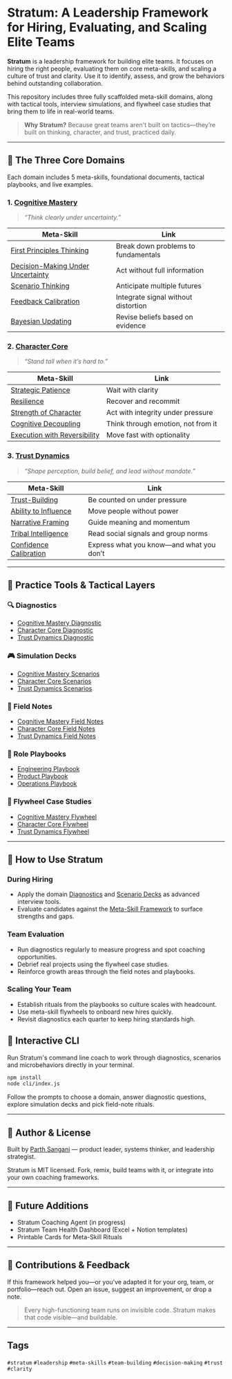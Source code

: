 # Stratum: A Leadership Framework for Hiring, Evaluating, and Scaling Elite Teams

**Stratum** is a leadership framework for building elite teams. It focuses on hiring the right people, evaluating them on core meta-skills, and scaling a culture of trust and clarity. Use it to identify, assess, and grow the behaviors behind outstanding collaboration.

This repository includes three fully scaffolded meta-skill domains, along with tactical tools, interview simulations, and flywheel case studies that bring them to life in real-world teams.

> **Why Stratum?**
> Because great teams aren't built on tactics—they’re built on thinking, character, and trust, practiced daily.

---

## 🧠 The Three Core Domains

Each domain includes 5 meta-skills, foundational documents, tactical playbooks, and live examples.

### 1. [Cognitive Mastery](./meta-skills/cognitive-mastery.md)
> *“Think clearly under uncertainty.”*

| Meta-Skill | Link |
|------------|------|
| [First Principles Thinking](./meta-skills/first-principles-thinking.md) | Break down problems to fundamentals |
| [Decision-Making Under Uncertainty](./meta-skills/decision-making.md) | Act without full information |
| [Scenario Thinking](./meta-skills/scenario-thinking.md) | Anticipate multiple futures |
| [Feedback Calibration](./meta-skills/feedback-calibration.md) | Integrate signal without distortion |
| [Bayesian Updating](./meta-skills/bayesian-updating.md) | Revise beliefs based on evidence |

### 2. [Character Core](./meta-skills/character-core.md)
> *“Stand tall when it’s hard to.”*

| Meta-Skill | Link |
|------------|------|
| [Strategic Patience](./meta-skills/strategic-patience.md) | Wait with clarity |
| [Resilience](./meta-skills/resilience.md) | Recover and recommit |
| [Strength of Character](./meta-skills/strength-of-character.md) | Act with integrity under pressure |
| [Cognitive Decoupling](./meta-skills/cognitive-decoupling.md) | Think through emotion, not from it |
| [Execution with Reversibility](./meta-skills/execution-with-reversibility.md) | Move fast with optionality |

### 3. [Trust Dynamics](./meta-skills/trust-dynamics.md)
> *“Shape perception, build belief, and lead without mandate.”*

| Meta-Skill | Link |
|------------|------|
| [Trust-Building](./meta-skills/trust-building.md) | Be counted on under pressure |
| [Ability to Influence](./meta-skills/ability-to-influence.md) | Move people without power |
| [Narrative Framing](./meta-skills/narrative-framing.md) | Guide meaning and momentum |
| [Tribal Intelligence](./meta-skills/tribal-intelligence.md) | Read social signals and group norms |
| [Confidence Calibration](./meta-skills/confidence-calibration.md) | Express what you know—and what you don’t |

---

## 🧪 Practice Tools & Tactical Layers

### 🔍 Diagnostics
- [Cognitive Mastery Diagnostic](./evaluation-tools/cognitive-mastery-diagnostic.md)
- [Character Core Diagnostic](./evaluation-tools/character-core-diagnostic.md)
- [Trust Dynamics Diagnostic](./evaluation-tools/trust-dynamics-diagnostic.md)

### 🎮 Simulation Decks
- [Cognitive Mastery Scenarios](./scenario-templates/cognitive-scenarios.md)
- [Character Core Scenarios](./scenario-templates/character-scenarios.md)
- [Trust Dynamics Scenarios](./scenario-templates/trust-dynamics-scenarios.md)

### 📓 Field Notes
- [Cognitive Mastery Field Notes](./coaching-playbook/cognitive-field-notes.md)
- [Character Core Field Notes](./coaching-playbook/character-field-notes.md)
- [Trust Dynamics Field Notes](./coaching-playbook/trust-dynamics-field-notes.md)

### 👥 Role Playbooks
- [Engineering Playbook](./coaching-playbook/engineering/README.md)
- [Product Playbook](./coaching-playbook/product/README.md)
- [Operations Playbook](./coaching-playbook/operations/README.md)

### 🔁 Flywheel Case Studies
- [Cognitive Mastery Flywheel](./meta-skills/cognitive-flywheel-case.md)
- [Character Core Flywheel](./meta-skills/character-flywheel-case.md)
- [Trust Dynamics Flywheel](./meta-skills/trust-dynamics-flywheel-case.md)

---

## 🧭 How to Use Stratum

### During Hiring
- Apply the domain [Diagnostics](./evaluation-tools/cognitive-mastery-diagnostic.md) and [Scenario Decks](./scenario-templates/cognitive-scenarios.md) as advanced interview tools.
- Evaluate candidates against the [Meta-Skill Framework](./framework/overview.md) to surface strengths and gaps.

### Team Evaluation
- Run diagnostics regularly to measure progress and spot coaching opportunities.
- Debrief real projects using the flywheel case studies.
- Reinforce growth areas through the field notes and playbooks.

### Scaling Your Team
- Establish rituals from the playbooks so culture scales with headcount.
- Use meta-skill flywheels to onboard new hires quickly.
- Revisit diagnostics each quarter to keep hiring standards high.

## 🚀 Interactive CLI
Run Stratum's command line coach to work through diagnostics, scenarios and microbehaviors directly in your terminal.

```bash
npm install
node cli/index.js
```

Follow the prompts to choose a domain, answer diagnostic questions, explore simulation decks and pick field-note rituals.


---

## 👤 Author & License
Built by [Parth Sangani](https://www.linkedin.com/in/parthsangani/) — product leader, systems thinker, and leadership strategist.

Stratum is MIT licensed. Fork, remix, build teams with it, or integrate into your own coaching frameworks.

---

## 📌 Future Additions
- Stratum Coaching Agent (in progress)
- Stratum Team Health Dashboard (Excel + Notion templates)
- Printable Cards for Meta-Skill Rituals

---

## 💬 Contributions & Feedback
If this framework helped you—or you’ve adapted it for your org, team, or portfolio—reach out. Open an issue, suggest an improvement, or drop a note.

> Every high-functioning team runs on invisible code. Stratum makes that code visible—and buildable.	

---

## Tags
`#stratum` `#leadership` `#meta-skills` `#team-building` `#decision-making` `#trust` `#clarity`

